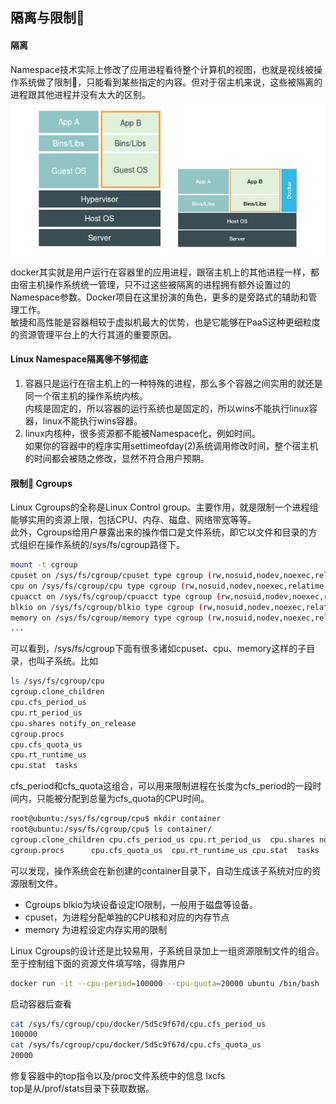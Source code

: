 ## 隔离与限制🚫
#### 隔离
Namespace技术实际上修改了应用进程看待整个计算机的视图，也就是视线被操作系统做了限制🚫，只能看到某些指定的内容。但对于宿主机来说，这些被隔离的进程跟其他进程并没有太大的区别。<br>
![容器示意图](./img/k8s_docker.jpg)

docker其实就是用户运行在容器里的应用进程，跟宿主机上的其他进程一样，都由宿主机操作系统统一管理，只不过这些被隔离的进程拥有额外设置过的Namespace参数。Docker项目在这里扮演的角色，更多的是旁路式的辅助和管理工作。<br>
敏捷和高性能是容器相较于虚拟机最大的优势，也是它能够在PaaS这种更细粒度的资源管理平台上的大行其道的重要原因。<br>
#### Linux Namespace隔离🉐️不够彻底
1. 容器只是运行在宿主机上的一种特殊的进程，那么多个容器之间实用的就还是同一个宿主机的操作系统内核。<br>
内核是固定的，所以容器的运行系统也是固定的，所以wins不能执行linux容器，linux不能执行wins容器。<br>
2. linux内核种，很多资源都不能被Namespace化，例如时间。<br>
如果你的容器中的程序实用settimeofday(2)系统调用修改时间，整个宿主机的时间都会被随之修改，显然不符合用户预期。<br>
#### 限制🚫 Cgroups
Linux Cgroups的全称是Linux Control group。主要作用，就是限制一个进程组能够实用的资源上限，包括CPU、内存、磁盘、网络带宽等等。<br>
此外，Cgroups给用户暴露出来的操作借口是文件系统，即它以文件和目录的方式组织在操作系统的/sys/fs/cgroup路径下。
```sh
mount -t cgroup 
cpuset on /sys/fs/cgroup/cpuset type cgroup (rw,nosuid,nodev,noexec,relatime,cpuset)
cpu on /sys/fs/cgroup/cpu type cgroup (rw,nosuid,nodev,noexec,relatime,cpu)
cpuacct on /sys/fs/cgroup/cpuacct type cgroup (rw,nosuid,nodev,noexec,relatime,cpuacct)
blkio on /sys/fs/cgroup/blkio type cgroup (rw,nosuid,nodev,noexec,relatime,blkio)
memory on /sys/fs/cgroup/memory type cgroup (rw,nosuid,nodev,noexec,relatime,memory)
...
```
可以看到，/sys/fs/cgroup下面有很多诸如cpuset、cpu、memory这样的子目录，也叫子系统。比如
```sh
ls /sys/fs/cgroup/cpu
cgroup.clone_children 
cpu.cfs_period_us 
cpu.rt_period_us  
cpu.shares notify_on_release
cgroup.procs     
cpu.cfs_quota_us  
cpu.rt_runtime_us 
cpu.stat  tasks
```
cfs_period和cfs_quota这组合，可以用来限制进程在长度为cfs_period的一段时间内，只能被分配到总量为cfs_quota的CPU时间。<br>
```sh
root@ubuntu:/sys/fs/cgroup/cpu$ mkdir container
root@ubuntu:/sys/fs/cgroup/cpu$ ls container/
cgroup.clone_children cpu.cfs_period_us cpu.rt_period_us  cpu.shares notify_on_release
cgroup.procs      cpu.cfs_quota_us  cpu.rt_runtime_us cpu.stat  tasks
```
可以发现，操作系统会在新创建的container目录下，自动生成该子系统对应的资源限制文件。<br>
* Cgroups blkio为块设备设定IO限制，一般用于磁盘等设备。
* cpuset，为进程分配单独的CPU核和对应的内存节点
* memory 为进程设定内存实用的限制

Linux Cgroups的设计还是比较易用，子系统目录加上一组资源限制文件的组合。至于控制组下面的资源文件填写啥，得靠用户
```sh
docker run -it --cpu-period=100000 --cpu-quota=20000 ubuntu /bin/bash
```
启动容器后查看
```sh
cat /sys/fs/cgroup/cpu/docker/5d5c9f67d/cpu.cfs_period_us 
100000
cat /sys/fs/cgroup/cpu/docker/5d5c9f67d/cpu.cfs_quota_us 
20000
```
修复容器中的top指令以及/proc文件系统中的信息 lxcfs<br>
top是从/prof/stats目录下获取数据。

